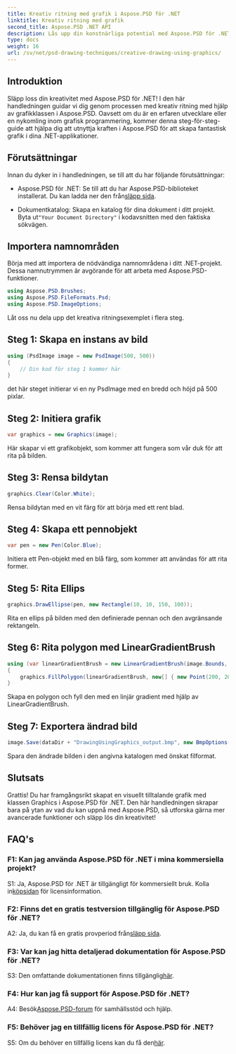 ```yaml
---
title: Kreativ ritning med grafik i Aspose.PSD för .NET
linktitle: Kreativ ritning med grafik
second_title: Aspose.PSD .NET API
description: Lås upp din konstnärliga potential med Aspose.PSD för .NET! Följ vår handledning för kreativ ritning med grafik.
type: docs
weight: 16
url: /sv/net/psd-drawing-techniques/creative-drawing-using-graphics/
---
```

## Introduktion

Släpp loss din kreativitet med Aspose.PSD för .NET! I den här handledningen guidar vi dig genom processen med kreativ ritning med hjälp av grafikklassen i Aspose.PSD. Oavsett om du är en erfaren utvecklare eller en nykomling inom grafisk programmering, kommer denna steg-för-steg-guide att hjälpa dig att utnyttja kraften i Aspose.PSD för att skapa fantastisk grafik i dina .NET-applikationer.

## Förutsättningar

Innan du dyker in i handledningen, se till att du har följande förutsättningar:

-  Aspose.PSD för .NET: Se till att du har Aspose.PSD-biblioteket installerat. Du kan ladda ner den från[släpp sida](https://releases.aspose.com/psd/net/).

-  Dokumentkatalog: Skapa en katalog för dina dokument i ditt projekt. Byta ut`"Your Document Directory"` i kodavsnitten med den faktiska sökvägen.

## Importera namnområden

Börja med att importera de nödvändiga namnområdena i ditt .NET-projekt. Dessa namnutrymmen är avgörande för att arbeta med Aspose.PSD-funktioner.

```csharp
using Aspose.PSD.Brushes;
using Aspose.PSD.FileFormats.Psd;
using Aspose.PSD.ImageOptions;
```

Låt oss nu dela upp det kreativa ritningsexemplet i flera steg.

## Steg 1: Skapa en instans av bild

```csharp
using (PsdImage image = new PsdImage(500, 500))
{
    // Din kod för steg 1 kommer här
}
```

det här steget initierar vi en ny PsdImage med en bredd och höjd på 500 pixlar.

## Steg 2: Initiera grafik

```csharp
var graphics = new Graphics(image);
```

Här skapar vi ett grafikobjekt, som kommer att fungera som vår duk för att rita på bilden.

## Steg 3: Rensa bildytan

```csharp
graphics.Clear(Color.White);
```

Rensa bildytan med en vit färg för att börja med ett rent blad.

## Steg 4: Skapa ett pennobjekt

```csharp
var pen = new Pen(Color.Blue);
```

Initiera ett Pen-objekt med en blå färg, som kommer att användas för att rita former.

## Steg 5: Rita Ellips

```csharp
graphics.DrawEllipse(pen, new Rectangle(10, 10, 150, 100));
```

Rita en ellips på bilden med den definierade pennan och den avgränsande rektangeln.

## Steg 6: Rita polygon med LinearGradientBrush

```csharp
using (var linearGradientBrush = new LinearGradientBrush(image.Bounds, Color.Red, Color.White, 45f))
{
    graphics.FillPolygon(linearGradientBrush, new[] { new Point(200, 200), new Point(400, 200), new Point(250, 350) });
}
```

Skapa en polygon och fyll den med en linjär gradient med hjälp av LinearGradientBrush.

## Steg 7: Exportera ändrad bild

```csharp
image.Save(dataDir + "DrawingUsingGraphics_output.bmp", new BmpOptions());
```

Spara den ändrade bilden i den angivna katalogen med önskat filformat.

## Slutsats

Grattis! Du har framgångsrikt skapat en visuellt tilltalande grafik med klassen Graphics i Aspose.PSD för .NET. Den här handledningen skrapar bara på ytan av vad du kan uppnå med Aspose.PSD, så utforska gärna mer avancerade funktioner och släpp lös din kreativitet!

## FAQ's

### F1: Kan jag använda Aspose.PSD för .NET i mina kommersiella projekt?

 S1: Ja, Aspose.PSD för .NET är tillgängligt för kommersiellt bruk. Kolla in[köpsidan](https://purchase.aspose.com/buy) för licensinformation.

### F2: Finns det en gratis testversion tillgänglig för Aspose.PSD för .NET?

 A2: Ja, du kan få en gratis provperiod från[släpp sida](https://releases.aspose.com/).

### F3: Var kan jag hitta detaljerad dokumentation för Aspose.PSD för .NET?

 S3: Den omfattande dokumentationen finns tillgänglig[här](https://reference.aspose.com/psd/net/).

### F4: Hur kan jag få support för Aspose.PSD för .NET?

 A4: Besök[Aspose.PSD-forum](https://forum.aspose.com/c/psd/34) för samhällsstöd och hjälp.

### F5: Behöver jag en tillfällig licens för Aspose.PSD för .NET?

 S5: Om du behöver en tillfällig licens kan du få den[här](https://purchase.aspose.com/temporary-license/).
